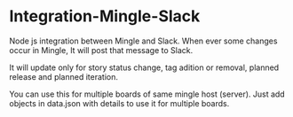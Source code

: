 # Integration-Mingle-Slack
Node js integration between Mingle and Slack. When ever some changes occur in Mingle, It will post that message to Slack.


It will update only for story status change, tag adition or removal, planned release and planned iteration.


You can use this for multiple boards of same mingle host (server). Just add objects in data.json with details to use it for multiple boards.



